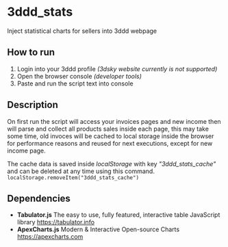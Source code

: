 # 3ddd_stats
Inject statistical charts for sellers into 3ddd webpage

## How to run
1. Login into your 3ddd profile *(3dsky website currently is not supported)*
2. Open the browser console *(developer tools)*
3. Paste and run the script text into console

## Description
On first run the script will access your invoices pages and new income then will parse and collect all products sales inside each page, this may take some time,
old invoces will be cached to local storage inside the browser for performance reasons and reused for next executions, except for new income page.

The cache data is saved inside *localStorage* with key *"3ddd_stats_cache"* and can be deleted at any time using this command.
`localStorage.removeItem("3ddd_stats_cache")`

## Dependencies
- **Tabulator.js**  The easy to use, fully featured, interactive table JavaScript library https://tabulator.info
- **ApexCharts.js** Modern & Interactive Open-source Charts https://apexcharts.com
